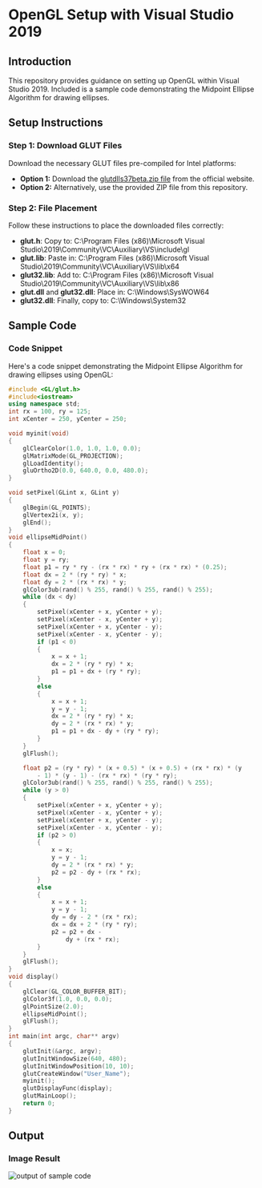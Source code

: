 # OpenGL Setup with Visual Studio 2019

## Introduction
This repository provides guidance on setting up OpenGL within Visual Studio 2019. Included is a sample code demonstrating the Midpoint Ellipse Algorithm for drawing ellipses.

## Setup Instructions

### Step 1: Download GLUT Files
Download the necessary GLUT files pre-compiled for Intel platforms:
- **Option 1:** Download the [glutdlls37beta.zip file](https://www.opengl.org/resources/libraries/glut/glut_downloads.php) from the official website.
- **Option 2:** Alternatively, use the provided ZIP file from this repository.

### Step 2: File Placement
Follow these instructions to place the downloaded files correctly:
- **glut.h**: Copy to:
  C:\Program Files (x86)\Microsoft Visual Studio\2019\Community\VC\Auxiliary\VS\include\gl
- **glut.lib**: Paste in:
  C:\Program Files (x86)\Microsoft Visual Studio\2019\Community\VC\Auxiliary\VS\lib\x64
- **glut32.lib**: Add to:
  C:\Program Files (x86)\Microsoft Visual Studio\2019\Community\VC\Auxiliary\VS\lib\x86
- **glut.dll** and **glut32.dll**: Place in:
  C:\Windows\SysWOW64
- **glut32.dll**: Finally, copy to:
  C:\Windows\System32


## Sample Code

### Code Snippet
Here's a code snippet demonstrating the Midpoint Ellipse Algorithm for drawing ellipses using OpenGL:
```cpp
#include <GL/glut.h>
#include<iostream>
using namespace std;
int rx = 100, ry = 125;
int xCenter = 250, yCenter = 250;

void myinit(void)
{
	glClearColor(1.0, 1.0, 1.0, 0.0);
	glMatrixMode(GL_PROJECTION);
	glLoadIdentity();
	gluOrtho2D(0.0, 640.0, 0.0, 480.0);
}

void setPixel(GLint x, GLint y)
{
	glBegin(GL_POINTS);
	glVertex2i(x, y);
	glEnd();
}
void ellipseMidPoint()
{
	float x = 0;
	float y = ry;
	float p1 = ry * ry - (rx * rx) * ry + (rx * rx) * (0.25);
	float dx = 2 * (ry * ry) * x;
	float dy = 2 * (rx * rx) * y;
	glColor3ub(rand() % 255, rand() % 255, rand() % 255);
	while (dx < dy)
	{
		setPixel(xCenter + x, yCenter + y);
		setPixel(xCenter - x, yCenter + y);
		setPixel(xCenter + x, yCenter - y);
		setPixel(xCenter - x, yCenter - y);
		if (p1 < 0)
		{
			x = x + 1;
			dx = 2 * (ry * ry) * x;
			p1 = p1 + dx + (ry * ry);
		}
		else
		{
			x = x + 1;
			y = y - 1;
			dx = 2 * (ry * ry) * x;
			dy = 2 * (rx * rx) * y;
			p1 = p1 + dx - dy + (ry * ry);
		}
	}
	glFlush();

	float p2 = (ry * ry) * (x + 0.5) * (x + 0.5) + (rx * rx) * (y
		- 1) * (y - 1) - (rx * rx) * (ry * ry);
	glColor3ub(rand() % 255, rand() % 255, rand() % 255);
	while (y > 0)
	{
		setPixel(xCenter + x, yCenter + y);
		setPixel(xCenter - x, yCenter + y);
		setPixel(xCenter + x, yCenter - y);
		setPixel(xCenter - x, yCenter - y);
		if (p2 > 0)
		{
			x = x;
			y = y - 1;
			dy = 2 * (rx * rx) * y;
			p2 = p2 - dy + (rx * rx);
		}
		else
		{
			x = x + 1;
			y = y - 1;
			dy = dy - 2 * (rx * rx);
			dx = dx + 2 * (ry * ry);
			p2 = p2 + dx -
				dy + (rx * rx);
		}
	}
	glFlush();
}
void display()
{
	glClear(GL_COLOR_BUFFER_BIT);
	glColor3f(1.0, 0.0, 0.0);
	glPointSize(2.0);
	ellipseMidPoint();
	glFlush();
}
int main(int argc, char** argv)
{
	glutInit(&argc, argv);
	glutInitWindowSize(640, 480);
	glutInitWindowPosition(10, 10);
	glutCreateWindow("User_Name");
	myinit();
	glutDisplayFunc(display);
	glutMainLoop();
	return 0;
}
```
## Output

### Image Result
![output of sample code](https://media.geeksforgeeks.org/wp-content/uploads/20210223002929/Screenshot315.png)
